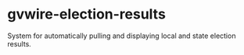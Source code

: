 # gvwire-election-results
System for automatically pulling and displaying local and state election results.
